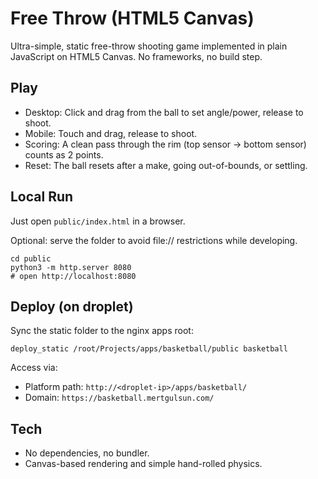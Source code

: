 # Free Throw (HTML5 Canvas)

Ultra-simple, static free-throw shooting game implemented in plain JavaScript on HTML5 Canvas. No frameworks, no build step.

## Play

- Desktop: Click and drag from the ball to set angle/power, release to shoot.
- Mobile: Touch and drag, release to shoot.
- Scoring: A clean pass through the rim (top sensor → bottom sensor) counts as 2 points.
- Reset: The ball resets after a make, going out-of-bounds, or settling.

## Local Run

Just open `public/index.html` in a browser.

Optional: serve the folder to avoid file:// restrictions while developing.

```
cd public
python3 -m http.server 8080
# open http://localhost:8080
```

## Deploy (on droplet)

Sync the static folder to the nginx apps root:

```
deploy_static /root/Projects/apps/basketball/public basketball
```

Access via:

- Platform path: `http://<droplet-ip>/apps/basketball/`
- Domain: `https://basketball.mertgulsun.com/`

## Tech

- No dependencies, no bundler.
- Canvas-based rendering and simple hand-rolled physics.
